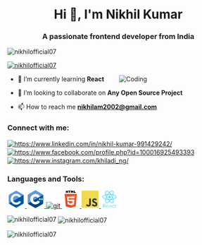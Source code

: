<h1 align="center">Hi 👋, I'm Nikhil Kumar</h1>
<h3 align="center">A passionate frontend developer from India</h3>

<p align="left"> <img src="https://komarev.com/ghpvc/?username=nikhilofficial07&label=Profile%20views&color=0e75b6&style=flat" alt="nikhilofficial07" /> </p>

<p align="left"> <a href="https://github.com/ryo-ma/github-profile-trophy"><img src="https://github-profile-trophy.vercel.app/?username=nikhilofficial07" alt="nikhilofficial07" /></a> </p>

<img align="right" alt="Coding" width="250" src="https://i.giphy.com/media/du3J3cXyzhj75IOgvA/giphy.webp">

- 🌱 I’m currently learning **React**

- 👯 I’m looking to collaborate on **Any Open Source Project**

- 📫 How to reach me **nikhilam2002@gmail.com**

<h3 align="left">Connect with me:</h3>
<p align="left">
<a href="edin.com/in/nikhil-kumar-991429242" target="blank"><img align="center" src="https://raw.githubusercontent.com/rahuldkjain/github-profile-readme-generator/master/src/images/icons/Social/linked-in-alt.svg" alt="https://www.linkedin.com/in/nikhil-kumar-991429242/" height="30" width="40" /></a>
<a href="https://www.facebook.com/profile.php?id=100016925493393" target="blank"><img align="center" src="https://raw.githubusercontent.com/rahuldkjain/github-profile-readme-generator/master/src/images/icons/Social/facebook.svg" alt="https://www.facebook.com/profile.php?id=100016925493393" height="30" width="40" /></a>
<a href="https://www.instagram.com/khiladi_ng/" target="blank"><img align="center" src="https://raw.githubusercontent.com/rahuldkjain/github-profile-readme-generator/master/src/images/icons/Social/instagram.svg" alt="https://www.instagram.com/khiladi_ng/" height="30" width="40" /></a>
</p>

<h3 align="left">Languages and Tools:</h3>
<p align="left"> <a href="https://www.cprogramming.com/" target="_blank" rel="noreferrer"> <img src="https://raw.githubusercontent.com/devicons/devicon/master/icons/c/c-original.svg" alt="c" width="40" height="40"/> </a> <a href="https://www.w3schools.com/cpp/" target="_blank" rel="noreferrer"> <img src="https://raw.githubusercontent.com/devicons/devicon/master/icons/cplusplus/cplusplus-original.svg" alt="cplusplus" width="40" height="40"/> </a> <a href="https://git-scm.com/" target="_blank" rel="noreferrer"> <img src="https://www.vectorlogo.zone/logos/git-scm/git-scm-icon.svg" alt="git" width="40" height="40"/> </a> <a href="https://www.w3.org/html/" target="_blank" rel="noreferrer"> <img src="https://raw.githubusercontent.com/devicons/devicon/master/icons/html5/html5-original-wordmark.svg" alt="html5" width="40" height="40"/> </a> <a href="https://developer.mozilla.org/en-US/docs/Web/JavaScript" target="_blank" rel="noreferrer"> <img src="https://raw.githubusercontent.com/devicons/devicon/master/icons/javascript/javascript-original.svg" alt="javascript" width="40" height="40"/> </a> <a href="https://reactjs.org/" target="_blank" rel="noreferrer"> <img src="https://raw.githubusercontent.com/devicons/devicon/master/icons/react/react-original-wordmark.svg" alt="react" width="40" height="40"/> </a> </p>

<p><img align="left" src="https://github-readme-stats.vercel.app/api/top-langs?username=nikhilofficial07&show_icons=true&locale=en&layout=compact" alt="nikhilofficial07" /></p>

<p>&nbsp;<img align="center" src="https://github-readme-stats.vercel.app/api?username=nikhilofficial07&show_icons=true&locale=en" alt="nikhilofficial07" /></p>

<p><img align="center" src="https://github-readme-streak-stats.herokuapp.com/?user=nikhilofficial07&" alt="nikhilofficial07" /></p>
